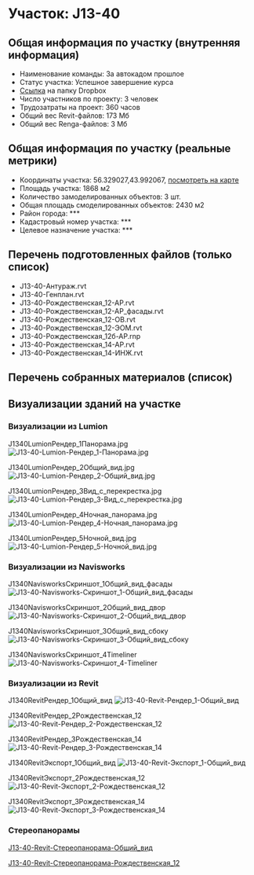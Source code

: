 # Участок: J13-40
## Общая информация по участку (внутренняя информация)
+ Наименование команды: За автокадом прошлое
+ Статус участка: Успешное завершение курса
+ [Ссылка](https://www.dropbox.com/sh/wvvgv1nw1iqred9/AADWYF8c-flbiBICOVVKY1CYa/J13_40?dl=0) на папку Dropbox
+ Число участников по проекту: 3 человек
+ Трудозатраты на проект: 360 часов
+ Общий вес Revit-файлов: 173 Мб
+ Общий вес Renga-файлов: 3 Мб
## Общая информация по участку (реальные метрики)
+ Координаты участка: 56.329027,43.992067, [посмотреть на карте](yandex.ru/maps/47/nizhny-novgorod/?ll=56.329027%2C43.992067&z=19)
+ Площадь участка: 1868 м2
+ Количество замоделированных объектов: 3 шт.
+ Общая площадь смоделированных объектов: 2430 м2
+ Район города: *** 
+ Кадастровый номер участка: *** 
+ Целевое назначение участка: *** 
## Перечень подготовленных файлов (только список)
+ J13-40-Антураж.rvt
+ J13-40-Генплан.rvt
+ J13-40-Рождественская_12-АР.rvt
+ J13-40-Рождественская_12-АР_фасады.rvt
+ J13-40-Рождественская_12-ОВ.rvt
+ J13-40-Рождественская_12-ЭОМ.rvt
+ J13-40-Рождественская_12б-АР.rnp
+ J13-40-Рождественская_14-АР.rvt
+ J13-40-Рождественская_14-ИНЖ.rvt
## Перечень собранных материалов (список)
## Визуализации зданий на участке
### Визуализации из Lumion
J1340LumionРендер_1Панорама.jpg
![J13-40-Lumion-Рендер_1-Панорама.jpg](/Images/J13_40/J13-40-Lumion-Рендер_1-Панорама.jpg_Compressed.jpg)

J1340LumionРендер_2Общий_вид.jpg
![J13-40-Lumion-Рендер_2-Общий_вид.jpg](/Images/J13_40/J13-40-Lumion-Рендер_2-Общий_вид.jpg_Compressed.jpg)

J1340LumionРендер_3Вид_с_перекрестка.jpg
![J13-40-Lumion-Рендер_3-Вид_с_перекрестка.jpg](/Images/J13_40/J13-40-Lumion-Рендер_3-Вид_с_перекрестка.jpg_Compressed.jpg)

J1340LumionРендер_4Ночная_панорама.jpg
![J13-40-Lumion-Рендер_4-Ночная_панорама.jpg](/Images/J13_40/J13-40-Lumion-Рендер_4-Ночная_панорама.jpg_Compressed.jpg)

J1340LumionРендер_5Ночной_вид.jpg
![J13-40-Lumion-Рендер_5-Ночной_вид.jpg](/Images/J13_40/J13-40-Lumion-Рендер_5-Ночной_вид.jpg_Compressed.jpg)

### Визуализации из Navisworks
J1340NavisworksСкриншот_1Общий_вид_фасады
![J13-40-Navisworks-Скриншот_1-Общий_вид_фасады](/Images/J13_40/J13-40-Navisworks-Скриншот_1-Общий_вид_фасады_Compressed.jpg)

J1340NavisworksСкриншот_2Общий_вид_двор
![J13-40-Navisworks-Скриншот_2-Общий_вид_двор](/Images/J13_40/J13-40-Navisworks-Скриншот_2-Общий_вид_двор_Compressed.jpg)

J1340NavisworksСкриншот_3Общий_вид_сбоку
![J13-40-Navisworks-Скриншот_3-Общий_вид_сбоку](/Images/J13_40/J13-40-Navisworks-Скриншот_3-Общий_вид_сбоку_Compressed.jpg)

J1340NavisworksСкриншот_4Timeliner
![J13-40-Navisworks-Скриншот_4-Timeliner](/Images/J13_40/J13-40-Navisworks-Скриншот_4-Timeliner_Compressed.jpg)

### Визуализации из Revit
J1340RevitРендер_1Общий_вид
![J13-40-Revit-Рендер_1-Общий_вид](/Images/J13_40/J13-40-Revit-Рендер_1-Общий_вид_Compressed.jpg)

J1340RevitРендер_2Рождественская_12
![J13-40-Revit-Рендер_2-Рождественская_12](/Images/J13_40/J13-40-Revit-Рендер_2-Рождественская_12_Compressed.jpg)

J1340RevitРендер_3Рождественская_14
![J13-40-Revit-Рендер_3-Рождественская_14](/Images/J13_40/J13-40-Revit-Рендер_3-Рождественская_14_Compressed.jpg)

J1340RevitЭкспорт_1Общий_вид
![J13-40-Revit-Экспорт_1-Общий_вид](/Images/J13_40/J13-40-Revit-Экспорт_1-Общий_вид_Compressed.jpg)

J1340RevitЭкспорт_2Рождественская_12
![J13-40-Revit-Экспорт_2-Рождественская_12](/Images/J13_40/J13-40-Revit-Экспорт_2-Рождественская_12_Compressed.jpg)

J1340RevitЭкспорт_3Рождественская_14
![J13-40-Revit-Экспорт_3-Рождественская_14](/Images/J13_40/J13-40-Revit-Экспорт_3-Рождественская_14_Compressed.jpg)

### Стереопанорамы
[J13-40-Revit-Стереопанорама-Общий_вид](https://pano.autodesk.com/pano.html?url=jpgs/def156f1-c4de-41e5-9a5d-dd05016d4b15&version=2)

[J13-40-Revit-Стереопанорама-Рождественская_12](https://pano.autodesk.com/pano.html?url=jpgs/8c0af76d-0e05-4897-8003-96a45b2d25f3&version=2)

